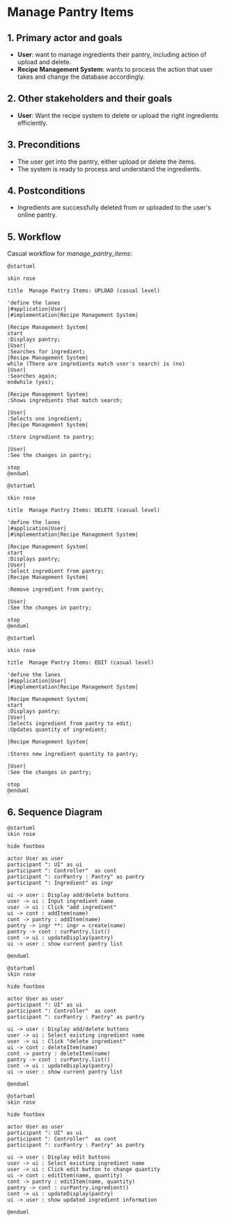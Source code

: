 # Manage Pantry Items

## 1. Primary actor and goals
* __User__: want to manage ingredients their pantry, including action of upload and delete.
* __Recipe Management System__: wants to process the action that user takes and change the database accordingly.


## 2. Other stakeholders and their goals

* __User__: Want the recipe system to delete or upload the right ingredients efficiently.


## 3. Preconditions

* The user get into the pantry, either upload or delete the items.
* The system is ready to process and understand the ingredients.

## 4. Postconditions

* Ingredients are successfully deleted from or uploaded to the user's online pantry.


## 5. Workflow

Casual workflow for _manage_pantry_items_:

```plantuml
@startuml

skin rose

title  Manage Pantry Items: UPLOAD (casual level)

'define the lanes
|#application|User|
|#implementation|Recipe Management System|

|Recipe Management System|
start
:Displays pantry;
|User|
:Searches for ingredient;
|Recipe Management System|
while (There are ingredients match user's search) is (no) 
|User|
:Searches again;
endwhile (yes);

|Recipe Management System|
:Shows ingredients that match search;

|User|
:Selects one ingredient;
|Recipe Management System|

:Store ingredient to pantry;

|User|
:See the changes in pantry;

stop
@enduml
```

```plantuml
@startuml

skin rose

title  Manage Pantry Items: DELETE (casual level)

'define the lanes
|#application|User|
|#implementation|Recipe Management System|

|Recipe Management System|
start
:Displays pantry;
|User|
:Select ingredient from pantry;
|Recipe Management System|

:Remove ingredient from pantry;

|User|
:See the changes in pantry;

stop
@enduml
```

```plantuml
@startuml

skin rose

title  Manage Pantry Items: EDIT (casual level)

'define the lanes
|#application|User|
|#implementation|Recipe Management System|

|Recipe Management System|
start
:Displays pantry;
|User|
:Selects ingredient from pantry to edit;
:Updates quantity of ingredient;

|Recipe Management System|

:Stores new ingredient quantity to pantry;

|User|
:See the changes in pantry;

stop
@enduml
```

## 6. Sequence Diagram

```plantuml
@startuml
skin rose

hide footbox

actor User as user
participant ": UI" as ui
participant ": Controller"  as cont
participant ": curPantry : Pantry" as pantry
participant ": Ingredient" as ingr

ui -> user : Display add/delete buttons
user -> ui : Input ingredient name
user -> ui : Click "add ingredient"
ui -> cont : addItem(name)
cont -> pantry : addItem(name)
pantry -> ingr **: ingr = create(name)
pantry -> cont : curPantry.list()
cont -> ui : updateDisplay(pantry)
ui -> user : show current pantry list

@enduml
````

```plantuml
@startuml
skin rose

hide footbox

actor User as user
participant ": UI" as ui
participant ": Controller"  as cont
participant ": curPantry : Pantry" as pantry

ui -> user : Display add/delete buttons
user -> ui : Select existing ingredient name
user -> ui : Click "delete ingredient"
ui -> cont : deleteItem(name)
cont -> pantry : deleteItem(name)
pantry -> cont : curPantry.list()
cont -> ui : updateDisplay(pantry)
ui -> user : show current pantry list

@enduml
````

```plantuml
@startuml
skin rose

hide footbox

actor User as user
participant ": UI" as ui
participant ": Controller"  as cont
participant ": curPantry : Pantry" as pantry

ui -> user : Display edit buttons
user -> ui : Select existing ingredient name
user -> ui : Click edit button to change quantity
ui -> cont : editItem(name, quantity)
cont -> pantry : editItem(name, quantity)
pantry -> cont : curPantry.ingredient()
cont -> ui : updateDisplay(pantry)
ui -> user : show updated ingredient information

@enduml
````